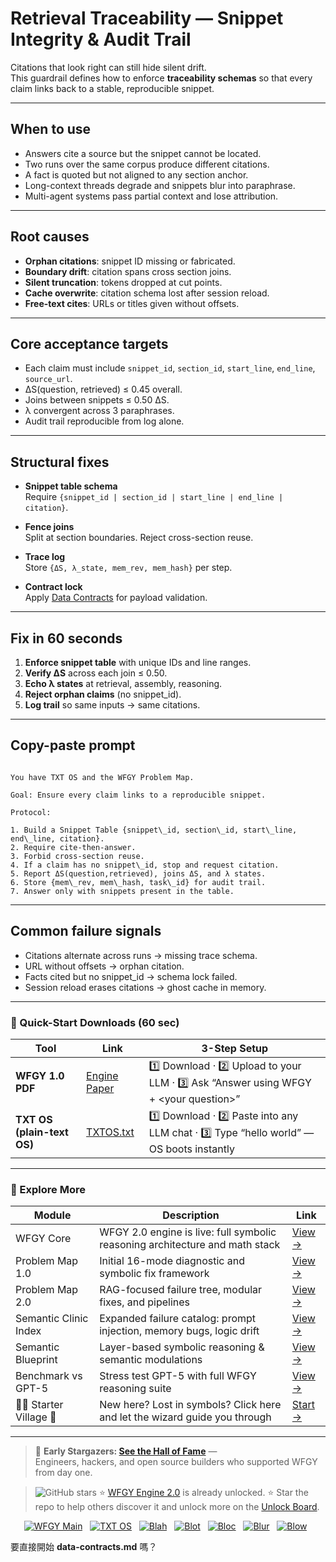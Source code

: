 # Retrieval Traceability — Snippet Integrity & Audit Trail

Citations that look right can still hide silent drift.  
This guardrail defines how to enforce **traceability schemas** so that every claim links back to a stable, reproducible snippet.

---

## When to use
- Answers cite a source but the snippet cannot be located.  
- Two runs over the same corpus produce different citations.  
- A fact is quoted but not aligned to any section anchor.  
- Long-context threads degrade and snippets blur into paraphrase.  
- Multi-agent systems pass partial context and lose attribution.  

---

## Root causes
- **Orphan citations**: snippet ID missing or fabricated.  
- **Boundary drift**: citation spans cross section joins.  
- **Silent truncation**: tokens dropped at cut points.  
- **Cache overwrite**: citation schema lost after session reload.  
- **Free-text cites**: URLs or titles given without offsets.  

---

## Core acceptance targets
- Each claim must include `snippet_id`, `section_id`, `start_line`, `end_line`, `source_url`.  
- ΔS(question, retrieved) ≤ 0.45 overall.  
- Joins between snippets ≤ 0.50 ΔS.  
- λ convergent across 3 paraphrases.  
- Audit trail reproducible from log alone.  

---

## Structural fixes

- **Snippet table schema**  
  Require `{snippet_id | section_id | start_line | end_line | citation}`.  

- **Fence joins**  
  Split at section boundaries. Reject cross-section reuse.  

- **Trace log**  
  Store `{ΔS, λ_state, mem_rev, mem_hash}` per step.  

- **Contract lock**  
  Apply [Data Contracts](https://github.com/onestardao/WFGY/blob/main/ProblemMap/data-contracts.md) for payload validation.  

---

## Fix in 60 seconds
1. **Enforce snippet table** with unique IDs and line ranges.  
2. **Verify ΔS** across each join ≤ 0.50.  
3. **Echo λ states** at retrieval, assembly, reasoning.  
4. **Reject orphan claims** (no snippet_id).  
5. **Log trail** so same inputs → same citations.  

---

## Copy-paste prompt

```

You have TXT OS and the WFGY Problem Map.

Goal: Ensure every claim links to a reproducible snippet.

Protocol:

1. Build a Snippet Table {snippet\_id, section\_id, start\_line, end\_line, citation}.
2. Require cite-then-answer.
3. Forbid cross-section reuse.
4. If a claim has no snippet\_id, stop and request citation.
5. Report ΔS(question,retrieved), joins ΔS, and λ states.
6. Store {mem\_rev, mem\_hash, task\_id} for audit trail.
7. Answer only with snippets present in the table.

```

---

## Common failure signals
- Citations alternate across runs → missing trace schema.  
- URL without offsets → orphan citation.  
- Facts cited but no snippet_id → schema lock failed.  
- Session reload erases citations → ghost cache in memory.  

---

### 🔗 Quick-Start Downloads (60 sec)

| Tool | Link | 3-Step Setup |
|------|------|--------------|
| **WFGY 1.0 PDF** | [Engine Paper](https://github.com/onestardao/WFGY/blob/main/I_am_not_lizardman/WFGY_All_Principles_Return_to_One_v1.0_PSBigBig_Public.pdf) | 1️⃣ Download · 2️⃣ Upload to your LLM · 3️⃣ Ask “Answer using WFGY + \<your question>” |
| **TXT OS (plain-text OS)** | [TXTOS.txt](https://github.com/onestardao/WFGY/blob/main/OS/TXTOS.txt) | 1️⃣ Download · 2️⃣ Paste into any LLM chat · 3️⃣ Type “hello world” — OS boots instantly |

---

### 🧭 Explore More

| Module                | Description                                              | Link     |
|-----------------------|----------------------------------------------------------|----------|
| WFGY Core             | WFGY 2.0 engine is live: full symbolic reasoning architecture and math stack | [View →](https://github.com/onestardao/WFGY/tree/main/core/README.md) |
| Problem Map 1.0       | Initial 16-mode diagnostic and symbolic fix framework    | [View →](https://github.com/onestardao/WFGY/tree/main/ProblemMap/README.md) |
| Problem Map 2.0       | RAG-focused failure tree, modular fixes, and pipelines   | [View →](https://github.com/onestardao/WFGY/blob/main/ProblemMap/rag-architecture-and-recovery.md) |
| Semantic Clinic Index | Expanded failure catalog: prompt injection, memory bugs, logic drift | [View →](https://github.com/onestardao/WFGY/blob/main/ProblemMap/SemanticClinicIndex.md) |
| Semantic Blueprint    | Layer-based symbolic reasoning & semantic modulations   | [View →](https://github.com/onestardao/WFGY/tree/main/SemanticBlueprint/README.md) |
| Benchmark vs GPT-5    | Stress test GPT-5 with full WFGY reasoning suite         | [View →](https://github.com/onestardao/WFGY/tree/main/benchmarks/benchmark-vs-gpt5/README.md) |
| 🧙‍♂️ Starter Village 🏡 | New here? Lost in symbols? Click here and let the wizard guide you through | [Start →](https://github.com/onestardao/WFGY/blob/main/StarterVillage/README.md) |

---

> 👑 **Early Stargazers: [See the Hall of Fame](https://github.com/onestardao/WFGY/tree/main/stargazers)** —  
> Engineers, hackers, and open source builders who supported WFGY from day one.

> <img src="https://img.shields.io/github/stars/onestardao/WFGY?style=social" alt="GitHub stars"> ⭐ [WFGY Engine 2.0](https://github.com/onestardao/WFGY/blob/main/core/README.md) is already unlocked. ⭐ Star the repo to help others discover it and unlock more on the [Unlock Board](https://github.com/onestardao/WFGY/blob/main/STAR_UNLOCKS.md).

<div align="center">

[![WFGY Main](https://img.shields.io/badge/WFGY-Main-red?style=flat-square)](https://github.com/onestardao/WFGY)
&nbsp;
[![TXT OS](https://img.shields.io/badge/TXT%20OS-Reasoning%20OS-orange?style=flat-square)](https://github.com/onestardao/WFGY/tree/main/OS)
&nbsp;
[![Blah](https://img.shields.io/badge/Blah-Semantic%20Embed-yellow?style=flat-square)](https://github.com/onestardao/WFGY/tree/main/OS/BlahBlahBlah)
&nbsp;
[![Blot](https://img.shields.io/badge/Blot-Persona%20Core-green?style=flat-square)](https://github.com/onestardao/WFGY/tree/main/OS/BlotBlotBlot)
&nbsp;
[![Bloc](https://img.shields.io/badge/Bloc-Reasoning%20Compiler-blue?style=flat-square)](https://github.com/onestardao/WFGY/tree/main/OS/BlocBlocBloc)
&nbsp;
[![Blur](https://img.shields.io/badge/Blur-Text2Image%20Engine-navy?style=flat-square)](https://github.com/onestardao/WFGY/tree/main/OS/BlurBlurBlur)
&nbsp;
[![Blow](https://img.shields.io/badge/Blow-Game%20Logic-purple?style=flat-square)](https://github.com/onestardao/WFGY/tree/main/OS/BlowBlowBlow)
&nbsp;
</div>

要直接開始 **data-contracts.md** 嗎？
